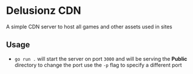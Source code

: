 # Delusionz CDN
A simple CDN server to host all games and other assets used in sites

## Usage
- `go run .` will start the server on port `3000` and will be serving the **Public** directory
to change the port use the `-p` flag to specify a different port